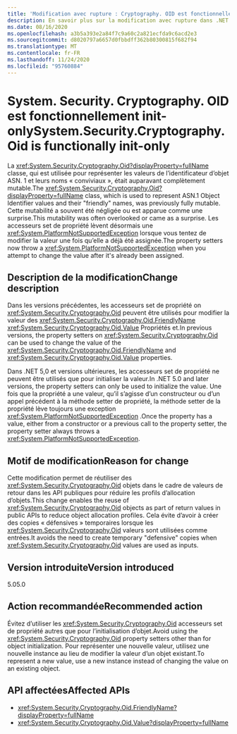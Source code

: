 ```yaml
---
title: 'Modification avec rupture : Cryptography. OID est fonctionnellement init-only'
description: En savoir plus sur la modification avec rupture dans .NET 5,0 où les accesseurs set de propriété sur la classe Cryptography. OID lèvent désormais une exception si vous tentez de modifier une valeur.
ms.date: 08/16/2020
ms.openlocfilehash: a3b5a393e2a84f7c9a60c2a821ecfda9c6acd2e3
ms.sourcegitcommit: d8020797a6657d0fbbdff362b80300815f682f94
ms.translationtype: MT
ms.contentlocale: fr-FR
ms.lasthandoff: 11/24/2020
ms.locfileid: "95760884"
---
```

# <a name="systemsecuritycryptographyoid-is-functionally-init-only"></a><span data-ttu-id="9d104-103">System. Security. Cryptography. OID est fonctionnellement init-only</span><span class="sxs-lookup"><span data-stu-id="9d104-103">System.Security.Cryptography.Oid is functionally init-only</span></span>

<span data-ttu-id="9d104-104">La <xref:System.Security.Cryptography.Oid?displayProperty=fullName> classe, qui est utilisée pour représenter les valeurs de l’identificateur d’objet ASN. 1 et leurs noms « conviviaux », était auparavant complètement mutable.</span><span class="sxs-lookup"><span data-stu-id="9d104-104">The <xref:System.Security.Cryptography.Oid?displayProperty=fullName> class, which is used to represent ASN.1 Object Identifier values and their "friendly" names, was previously fully mutable.</span></span> <span data-ttu-id="9d104-105">Cette mutabilité a souvent été négligée ou est apparue comme une surprise.</span><span class="sxs-lookup"><span data-stu-id="9d104-105">This mutability was often overlooked or came as a surprise.</span></span> <span data-ttu-id="9d104-106">Les accesseurs set de propriété lèvent désormais une <xref:System.PlatformNotSupportedException> lorsque vous tentez de modifier la valeur une fois qu’elle a déjà été assignée.</span><span class="sxs-lookup"><span data-stu-id="9d104-106">The property setters now throw a <xref:System.PlatformNotSupportedException> when you attempt to change the value after it's already been assigned.</span></span>

## <a name="change-description"></a><span data-ttu-id="9d104-107">Description de la modification</span><span class="sxs-lookup"><span data-stu-id="9d104-107">Change description</span></span>

<span data-ttu-id="9d104-108">Dans les versions précédentes, les accesseurs set de propriété on <xref:System.Security.Cryptography.Oid> peuvent être utilisés pour modifier la valeur des <xref:System.Security.Cryptography.Oid.FriendlyName> <xref:System.Security.Cryptography.Oid.Value> Propriétés et.</span><span class="sxs-lookup"><span data-stu-id="9d104-108">In previous versions, the property setters on <xref:System.Security.Cryptography.Oid> can be used to change the value of the <xref:System.Security.Cryptography.Oid.FriendlyName> and <xref:System.Security.Cryptography.Oid.Value> properties.</span></span>

<span data-ttu-id="9d104-109">Dans .NET 5,0 et versions ultérieures, les accesseurs set de propriété ne peuvent être utilisés que pour initialiser la valeur.</span><span class="sxs-lookup"><span data-stu-id="9d104-109">In .NET 5.0 and later versions, the property setters can only be used to initialize the value.</span></span> <span data-ttu-id="9d104-110">Une fois que la propriété a une valeur, qu’il s’agisse d’un constructeur ou d’un appel précédent à la méthode setter de propriété, la méthode setter de la propriété lève toujours une exception <xref:System.PlatformNotSupportedException> .</span><span class="sxs-lookup"><span data-stu-id="9d104-110">Once the property has a value, either from a constructor or a previous call to the property setter, the property setter always throws a <xref:System.PlatformNotSupportedException>.</span></span>

## <a name="reason-for-change"></a><span data-ttu-id="9d104-111">Motif de modification</span><span class="sxs-lookup"><span data-stu-id="9d104-111">Reason for change</span></span>

<span data-ttu-id="9d104-112">Cette modification permet de réutiliser des <xref:System.Security.Cryptography.Oid> objets dans le cadre de valeurs de retour dans les API publiques pour réduire les profils d’allocation d’objets.</span><span class="sxs-lookup"><span data-stu-id="9d104-112">This change enables the reuse of <xref:System.Security.Cryptography.Oid> objects as part of return values in public APIs to reduce object allocation profiles.</span></span> <span data-ttu-id="9d104-113">Cela évite d’avoir à créer des copies « défensives » temporaires lorsque les <xref:System.Security.Cryptography.Oid> valeurs sont utilisées comme entrées.</span><span class="sxs-lookup"><span data-stu-id="9d104-113">It avoids the need to create temporary "defensive" copies when <xref:System.Security.Cryptography.Oid> values are used as inputs.</span></span>

## <a name="version-introduced"></a><span data-ttu-id="9d104-114">Version introduite</span><span class="sxs-lookup"><span data-stu-id="9d104-114">Version introduced</span></span>

<span data-ttu-id="9d104-115">5.0</span><span class="sxs-lookup"><span data-stu-id="9d104-115">5.0</span></span>

## <a name="recommended-action"></a><span data-ttu-id="9d104-116">Action recommandée</span><span class="sxs-lookup"><span data-stu-id="9d104-116">Recommended action</span></span>

<span data-ttu-id="9d104-117">Évitez d’utiliser les <xref:System.Security.Cryptography.Oid> accesseurs set de propriété autres que pour l’initialisation d’objet.</span><span class="sxs-lookup"><span data-stu-id="9d104-117">Avoid using the <xref:System.Security.Cryptography.Oid> property setters other than for object initialization.</span></span> <span data-ttu-id="9d104-118">Pour représenter une nouvelle valeur, utilisez une nouvelle instance au lieu de modifier la valeur d’un objet existant.</span><span class="sxs-lookup"><span data-stu-id="9d104-118">To represent a new value, use a new instance instead of changing the value on an existing object.</span></span>

## <a name="affected-apis"></a><span data-ttu-id="9d104-119">API affectées</span><span class="sxs-lookup"><span data-stu-id="9d104-119">Affected APIs</span></span>

- <xref:System.Security.Cryptography.Oid.FriendlyName?displayProperty=fullName>
- <xref:System.Security.Cryptography.Oid.Value?displayProperty=fullName>

<!--

### Affected APIs

- `P:System.Security.Cryptography.Oid.FriendlyName`
- `P:System.Security.Cryptography.Oid.Value`

### Category

Cryptography

-->
